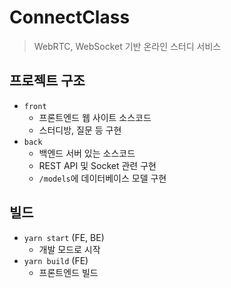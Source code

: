 # ConnectClass

> WebRTC, WebSocket 기반 온라인 스터디 서비스

## 프로젝트 구조

- `front`
  - 프론트엔드 웹 사이트 소스코드
  - 스터디방, 질문 등 구현
- `back`
  - 백엔드 서버 있는 소스코드
  - REST API 및 Socket 관련 구현
  - `/models`에 데이터베이스 모델 구현

## 빌드

- `yarn start` (FE, BE)
  - 개발 모드로 시작
- `yarn build` (FE)
  - 프론트엔드 빌드
